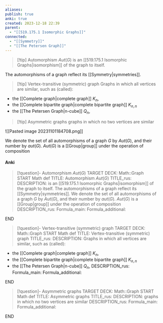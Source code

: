 ```yaml
---
aliases: 
publish: true
anki: true
created: 2023-12-18 22:39
parent:
  - "[[519.175.1 Isomorphic Graphs]]"
connected:
  - "[[Symmetry]]"
  - "[[The Petersen Graph]]"
---
```


> [!tip] Automorphism $Aut(G)$
> is an [[519.175.1 Isomorphic Graphs|isomorphism]] of the graph to itself.

The automorphisms of a graph reflect its [[Symmetry|symmetries]].

> [!tip] Vertex-transitive (symmetric) graph
Graphs in which all vertices are similar, such as (called):
- the [[Complete graph|complete graph]]  $K_n$, 
- the [[Complete bipartite graph|complete bipartite graph]] $K_{n,n}$
- the [[The Petersen Graph|n-cube]]  $Q_n$, 

> [!tip] Asymmetric graphs
graphs in which no two vertices are similar

![[Pasted image 20231101184708.png]]

We denote the set of all automorphisms of a graph $G$ by $Aut(G)$, and their number by $aut(G)$. 
$Aut(G)$ is a [[Group|group]] under the operation of composition


#### Anki
> [!question]- Automorphism $Aut(G)$
TARGET DECK: Math::Graph
START
Math def
TITLE: Automorphism $Aut(G)$
TITLE_rus: 
DESCRIPTION: is an [[519.175.1 Isomorphic Graphs|isomorphism]] of the graph to itself.
The automorphisms of a graph reflect its [[Symmetry|symmetries]].
We denote the set of all automorphisms of a graph $G$ by $Aut(G)$, and their number by $aut(G)$. 
$Aut(G)$ is a [[Group|group]] under the operation of composition
DESCRIPTION_rus: 
Formula_main: 
Formula_additional:
<!--ID: 1705261959421-->
END

> [!question]- Vertex-transitive (symmetric) graph
TARGET DECK: Math::Graph
START
Math def
TITLE: Vertex-transitive (symmetric) graph
TITLE_rus: 
DESCRIPTION: Graphs in which all vertices are similar, such as (called):
- the [[Complete graph|complete graph]]  $K_n$, 
- the [[Complete bipartite graph|complete bipartite graph]] $K_{n,n}$
- the [[The Petersen Graph|n-cube]]  $Q_n$, 
DESCRIPTION_rus: 
Formula_main: 
Formula_additional:
<!--ID: 1705261959431-->
END

> [!question]- Asymmetric graphs
TARGET DECK: Math::Graph
START
Math def
TITLE: Asymmetric graphs
TITLE_rus: 
DESCRIPTION: graphs in which no two vertices are similar
DESCRIPTION_rus: 
Formula_main: 
Formula_additional:
<!--ID: 1705261959444-->
END





